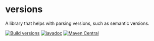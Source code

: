 # versions

A library that helps with parsing versions, such as semantic versions.

[![Build versions](https://github.com/ngeor/kamino/actions/workflows/build-libs-versions.yml/badge.svg)](https://github.com/ngeor/kamino/actions/workflows/build-libs-versions.yml)
[![javadoc](https://javadoc.io/badge2/com.github.ngeor/versions/javadoc.svg)](https://javadoc.io/doc/com.github.ngeor/versions)
[![Maven Central](https://img.shields.io/maven-central/v/com.github.ngeor/versions.svg?label=Maven%20Central)](https://central.sonatype.com/artifact/com.github.ngeor/versions/overview)
